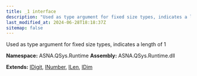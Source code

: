 ```yaml
---
title: _1 interface
description: "Used as type argument for fixed size types, indicates a length of 1  "
last_modified_at: 2024-06-28T18:18:37Z
sitemap: false
---
```


Used as type argument for fixed size types, indicates a length of 1 

**Namespace:** ASNA.QSys.Runtime
**Assembly:** ASNA.QSys.Runtime.dll

**Extends:** [IDigit](/reference/runtime/qsys-runtime/i-digit.html), [INumber](/reference/runtime/qsys-runtime/i-number.html), [ILen](/reference/runtime/qsys-runtime/i-len.html), [IDim](/reference/runtime/qsys-runtime/i-dim.html)
<br>
<br>
